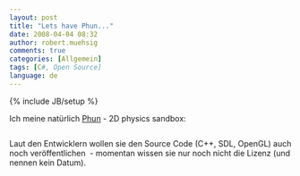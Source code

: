 ```yaml
---
layout: post
title: "Lets have Phun..."
date: 2008-04-04 08:32
author: robert.muehsig
comments: true
categories: [Allgemein]
tags: [C#, Open Source]
language: de
---
```

{% include JB/setup %}
<p>Ich meine natürlich <a href="http://www.phun.at/">Phun</a> - 2D physics sandbox:</p> <p> <div class="wlWriterSmartContent" id="scid:5737277B-5D6D-4f48-ABFC-DD9C333F4C5D:354f703f-e0e2-49ea-bd19-f934ecf13598" style="padding-right: 0px; display: inline; padding-left: 0px; padding-bottom: 0px; margin: 0px; padding-top: 0px"><div id="d179f214-a36a-4364-8214-b503cd9fdd00" style="margin: 0px; padding: 0px; display: inline;"><div><a href="http://www.youtube.com/watch?v=0H5g9VS0ENM" target="_new"><img src="{{BASE_PATH}}/assets/wp-images-de/videocfd4e62c7860.jpg" galleryimg="no" onload="var downlevelDiv = document.getElementById('d179f214-a36a-4364-8214-b503cd9fdd00'); downlevelDiv.innerHTML = &quot;&lt;div&gt;&lt;object width=\&quot;425\&quot; height=\&quot;350\&quot;&gt;&lt;param name=\&quot;movie\&quot; value=\&quot;http://www.youtube.com/v/0H5g9VS0ENM\&quot;&gt;&lt;\/param&gt;&lt;param name=\&quot;wmode\&quot; value=\&quot;transparent\&quot;&gt;&lt;\/param&gt;&lt;embed src=\&quot;http://www.youtube.com/v/0H5g9VS0ENM\&quot; type=\&quot;application/x-shockwave-flash\&quot; wmode=\&quot;transparent\&quot; width=\&quot;425\&quot; height=\&quot;350\&quot;&gt;&lt;\/embed&gt;&lt;\/object&gt;&lt;\/div&gt;&quot;;" alt=""></a></div></div></div></p> <p>Laut den Entwicklern wollen sie den Source Code (C++, SDL, OpenGL) auch noch veröffentlichen&nbsp; - momentan wissen sie nur noch nicht die Lizenz (und nennen kein Datum).</p>
